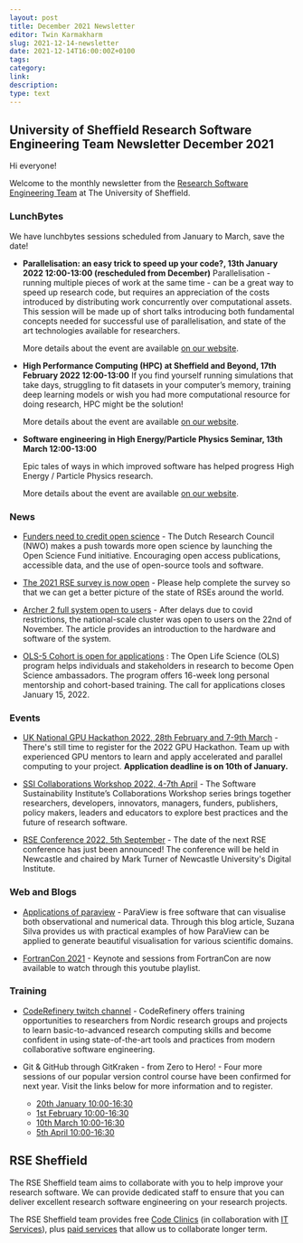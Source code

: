 ```yaml
---
layout: post
title: December 2021 Newsletter
editor: Twin Karmakharm
slug: 2021-12-14-newsletter
date: 2021-12-14T16:00:00Z+0100
tags:
category:
link:
description:
type: text
---
```


## University of Sheffield Research Software Engineering Team Newsletter December 2021

Hi everyone!

Welcome to the monthly newsletter from the [Research Software Engineering Team](https://rse.shef.ac.uk/) at The University of Sheffield.


### LunchBytes

We have lunchbytes sessions scheduled from January to March, save the date!

* **Parallelisation: an easy trick to speed up your code?, 13th January 2022 12:00-13:00 (rescheduled from December)**
  Parallelisation - running multiple pieces of work at the same time - can be a great way to speed up research code, but requires an appreciation of the costs introduced by distributing work concurrently over computational assets. This session will be made up of short talks introducing both fundamental concepts needed for successful use of parallelisation, and state of the art technologies available for researchers.

  More details about the event are available [on our website](https://rse.shef.ac.uk/events/lunchbytes-2021-12-02.html).
  

* **High Performance Computing (HPC) at Sheffield and Beyond, 17th February 2022 12:00-13:00**
  If you find yourself running simulations that take days, struggling to fit datasets in your computer’s memory, training deep learning models or wish you had more computational resource for doing research, HPC might be the solution!
  
  More details about the event are available [on our website](https://rse.shef.ac.uk/events/lunchbytes-2022-02-17.html).

* **Software engineering in High Energy/Particle Physics Seminar, 13th March 12:00-13:00**
  
  Epic tales of ways in which improved software has helped progress High Energy / Particle Physics research.
  
  More details about the event are available [on our website](https://rse.shef.ac.uk/events/lunchbytes-2022-03-17.html).

### News

* [Funders need to credit open science](https://www.nature.com/articles/d41586-021-03418-1) - The Dutch Research Council (NWO) makes a push towards more open science by launching the Open Science Fund initiative. Encouraging open access publications, accessible data, and the use of open-source tools and software.

* [The 2021 RSE survey is now open](https://softwaresaved.limequery.com/386272?lang=en) - Please help complete the survey so that we can get a better picture of the state of RSEs around the world.

* [Archer 2 full system open to users](https://www.archer2.ac.uk/news/2021/11/22/full-system-access.html) - After delays due to covid restrictions, the national-scale cluster was open to users on the 22nd of November. The article provides an introduction to the hardware and software of the system.

* [OLS-5 Cohort is open for applications](https://openlifesci.org/) : The Open Life Science (OLS) program helps individuals and stakeholders in research to become Open Science ambassadors. The program offers 16-week long personal mentorship and cohort-based training. The call for applications closes January 15, 2022. 


### Events

* [UK National GPU Hackathon 2022, 28th February and 7-9th March](https://www.gpuhackathons.org/event/uk-national-gpu-hackathon-2022) - There's still time to register for the 2022 GPU Hackathon. Team up with experienced GPU mentors to learn and apply accelerated and parallel computing to your project. **Application deadline is on 10th of January.**  


* [SSI Collaborations Workshop 2022, 4-7th April](https://software.ac.uk/cw22) - The Software Sustainability Institute’s Collaborations Workshop series brings together researchers, developers, innovators, managers, funders, publishers, policy makers, leaders and educators to explore best practices and the future of research software.

* [RSE Conference 2022, 5th September](https://twitter.com/ResearchSoftEng/status/1468969952489082892) - The date of the next RSE conference has just been announced! The conference will be held in Newcastle and chaired by Mark Turner of Newcastle University's Digital Institute. 
  
### Web and Blogs



* [Applications of paraview](https://dataviz.shef.ac.uk/blog/05/10/2021/Paraview) - ParaView is free software that can visualise both observational and numerical data. Through this blog article, Suzana Silva provides us with practical examples of how ParaView can be applied to generate beautiful visualisation for various scientific domains.   


* [FortranCon 2021](https://www.youtube.com/playlist?list=PLeKbr7eYHjt5UaV9zQtY24oEbne9_uFni) - Keynote and sessions from FortranCon are now available to watch through this youtube playlist.



### Training 

* [CodeRefinery twitch channel](https://www.twitch.tv/coderefinery) - CodeRefinery offers training opportunities to researchers from Nordic research groups and projects to learn basic-to-advanced research computing skills and become confident in using state-of-the-art tools and practices from modern collaborative software engineering.


* Git & GitHub through GitKraken - from Zero to Hero! - Four more sessions of our popular version control course have been confirmed for next year. Visit the links below for more information and to register.
  * [20th January 10:00-16:30](https://rse.shef.ac.uk/training/workshop/2022-01-20-git-zero-hero)
  * [1st February 10:00-16:30](https://rse.shef.ac.uk/training/workshop/2022-02-01-git-zero-hero)
  * [10th March 10:00-16:30](https://rse.shef.ac.uk/training/workshop/2022-03-10-git-zero-hero)
  * [5th April 10:00-16:30](https://rse.shef.ac.uk/training/workshop/2022-04-05-git-zero-hero)



## RSE Sheffield

The RSE Sheffield team aims to collaborate with you to help improve your research software.
We can provide dedicated staff to ensure that you can deliver excellent research software engineering on your research projects.

The RSE Sheffield team provides free [Code Clinics][CCs] (in collaboration with [IT Services][its-res-it]), plus
[paid services][rse-service] that allow us to collaborate longer term.

[CCs]: https://rse.shef.ac.uk/support/code-clinic/
[EPCC]: https://www.epcc.ed.ac.uk/
[its-res-it]: https://www.sheffield.ac.uk/it-services/research/
[its-workshops]: https://www.sheffield.ac.uk/it-services/research/one-day-sessions
[rse-service]: https://rse.shef.ac.uk/service/
[rses-mail-list]: https://groups.google.com/a/sheffield.ac.uk/forum/#!forum/rse-group
[rses]: https://rse.shef.ac.uk/
